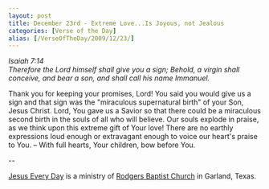 ```yaml
---
layout: post
title: December 23rd - Extreme Love...Is Joyous, not Jealous
categories: [Verse of the Day]
alias: [/VerseOfTheDay/2009/12/23/]
---
```


_Isaiah 7:14  
Therefore the Lord himself shall give you a sign; Behold, a virgin
shall conceive, and bear a son, and shall call his name Immanuel._

Thank you for keeping your promises, Lord! You said you would give
us a sign and that sign was the "miraculous supernatural birth" of
your Son, Jesus Christ. Lord, You gave us a Savior so that there
could be a miraculous second birth in the souls of all who will
believe. Our souls explode in praise, as we think upon this extreme
gift of Your love! There are no earthly expressions loud enough or
extravagant enough to voice our heart's praise to You. &ndash; With
full hearts, Your children, bow before You.

 --

<a href=http://jesuseveryday.net>Jesus Every Day</a> is a ministry of <a href=http://rodgersbaptist.net>Rodgers Baptist Church</a> in Garland, Texas.
